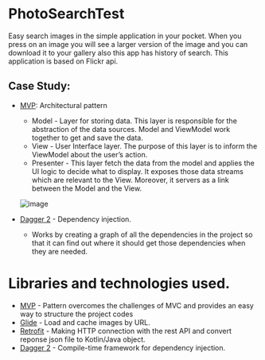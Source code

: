 # PhotoSearchTest
Easy search images in the simple application in your pocket. When you press on an image you will see a larger version of the image and you can download it to your gallery also this app has history of search. This application is based on Flickr api.




## Case Study:
* [MVP](https://www.geeksforgeeks.org/mvp-model-view-presenter-architecture-pattern-in-android-with-example/): Architectural pattern 
  - Model - Layer for storing data. This layer is responsible for the abstraction of the data sources. Model and ViewModel work together to get and save the data.  
  - View - User Interface layer. The purpose of this layer is to inform the ViewModel about the user’s action.
  - Presenter - This layer fetch the data from the model and applies the UI logic to decide what to display. It exposes those data streams which are relevant to the View. Moreover, it servers as a link between the Model and the View.
  
  ![image](https://user-images.githubusercontent.com/48939805/186003184-17770503-0a71-4f99-9417-7f3a82a793f2.png)

* [Dagger 2](https://developer.android.com/training/dependency-injection/dagger-android) - Dependency injection.
  - Works by creating a graph of all the dependencies in the project so that it can find out where it should get those dependencies when they are needed.
 

# Libraries and technologies used.
- [MVP](https://www.geeksforgeeks.org/mvp-model-view-presenter-architecture-pattern-in-android-with-example/) - Pattern overcomes the challenges of MVC and provides an easy way to structure the project codes
- [Glide](https://github.com/bumptech/glide) - Load and cache images by URL.
- [Retrofit](https://square.github.io/retrofit/) - Making HTTP connection with the rest API and convert reponse json file to Kotlin/Java object.
- [Dagger 2](https://developer.android.com/training/dependency-injection/dagger-android) - Compile-time framework for dependency injection.
